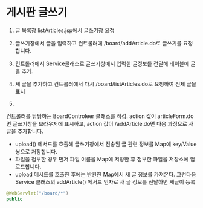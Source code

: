 # 게시판 글쓰기

1. 글 목록창 listArticles.jsp에서 글쓰기창 요청
2. 글쓰기창에서 글을 입력하고 컨트롤러에  /board/addArticle.do로 글쓰기를 요청합니다.
3. 컨트롤러에서 Service클래스로 글쓰기창에서 입력한 글정보를 전달해 테이블에 글을 추가.
4. 새 글을 추가하고 컨트롤러에서 다시 /board/listArticles.do로 요청하여 전체 글을 표시



5.
컨트롤러를 담당하는 BoardControleer 클래스를 작성. action 값이 articleForm.do면 글쓰기창을 브라우저에 표시하고, action 값이 /addArticle.do면 다음 과정으로 새글을 추가합니다. 
- upload() 메서드를 호출해 글쓰기창에서 전송된 글 관련 정보를 Map에 key/Value 쌍으로 저장합니다.
- 파일을 첨부한 경우 먼저 파일 이름을 Map에 저장한 후 첨부한 파일을 저장소에 업로드합니다.
- upload 메서드를 호출한 후에는 반환한 Map에서 새 글 정보를 가져온다. 그런다음 Service 클래스의 addArticle() 메서드 인자로 새 글 정보를 전달하면 새글이 등록
``` java
@WebServlet("/board/*")
public 

```
